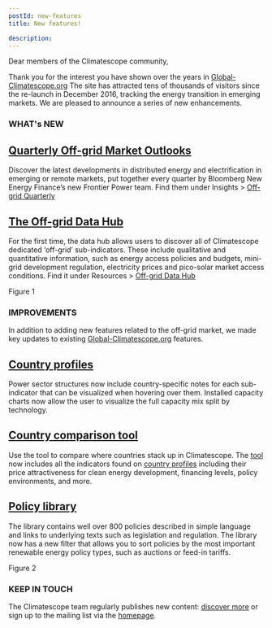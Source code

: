 ```yaml
---
postId: new-features
title: New features!

description: 
---
```


Dear members of the Climatescope community, 

Thank you for the interest you have shown over the years in [Global-Climatescope.org](/en/)  The site has attracted tens of thousands of visitors since the re-launch in December 2016, tracking the energy transition in emerging markets. We are pleased to announce a series of new enhancements. 

### WHAT's NEW

## [Quarterly Off-grid Market Outlooks](/en/off-grid-quarterly/) 
Discover the latest developments in distributed energy and electrification in emerging or remote markets, put together every quarter by Bloomberg New Energy Finance’s new Frontier Power team. Find them under Insights > [Off-grid Quarterly](/en/off-grid-quarterly/)  

## [The Off-grid Data Hub](/en/off-grid-data-hub/) 
For the first time, the data hub allows users to discover all of Climatescope dedicated ‘off-grid’ sub-indicators. These include qualitative and quantitative information, such as energy access policies and budgets, mini-grid development regulation, electricity prices and pico-solar market access conditions. Find it under Resources > [Off-grid Data Hub](/en/off-grid-data-hub/) 

Figure 1

### IMPROVEMENTS

In addition to adding new features related to the off-grid market, we made key updates to existing [Global-Climatescope.org](/en/) features. 

## [Country profiles](/en/results/)   
Power sector structures now include country-specific notes for each sub-indicator that can be visualized when hovering over them. Installed capacity charts now allow the user to visualize the full capacity mix split by technology. 

## [Country comparison tool](/en/compare/)   
Use the tool to compare where countries stack up in Climatescope. The [tool](/en/compare/) now includes all the indicators found on [country profiles](/en/results/) including their price attractiveness for clean energy development, financing levels, policy environments, and more. 

## [Policy library](/en/policies/#/)
The library contains well over 800 policies described in simple language and links to underlying texts such as legislation and regulation. The library now has a new filter that allows you to sort policies by the most important renewable energy policy types, such as auctions or feed-in tariffs. 

Figure 2

### KEEP IN TOUCH
The Climatescope team regularly publishes new content: [discover more](/en/blog/) or sign up to the mailing list via the [homepage](/en/).
